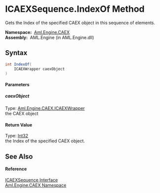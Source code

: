 ICAEXSequence.IndexOf Method
============================
Gets the Index of the specified CAEX object in this sequence of elements.

  **Namespace:**  [Aml.Engine.CAEX][1]  
  **Assembly:**  AML.Engine (in AML.Engine.dll)

Syntax
------

```csharp
int IndexOf(
	ICAEXWrapper caexObject
)
```

#### Parameters

##### *caexObject*
Type: [Aml.Engine.CAEX.ICAEXWrapper][2]  
the CAEX object

#### Return Value
Type: [Int32][3]  
the Index of the specified CAEX object.

See Also
--------

#### Reference
[ICAEXSequence Interface][4]  
[Aml.Engine.CAEX Namespace][1]  

[1]: ../README.md
[2]: ../ICAEXWrapper/README.md
[3]: https://docs.microsoft.com/dotnet/api/system.int32
[4]: README.md
[5]: https://www.automationml.org
[6]: ../../icons/logoShade.png